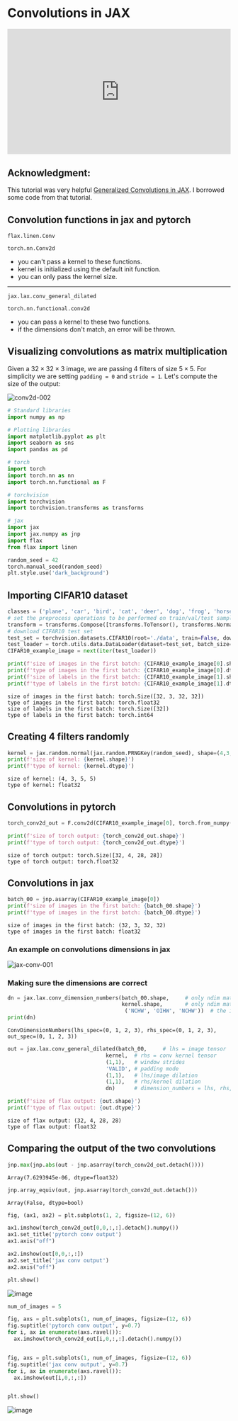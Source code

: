 # Convolutions in JAX

<head>
  <link rel="stylesheet" href="https://cdn.jsdelivr.net/npm/katex@0.16.8/dist/katex.min.css">
  <script src="https://cdn.jsdelivr.net/npm/katex@0.16.8/dist/katex.min.js"></script>
  <script src="https://cdn.jsdelivr.net/npm/katex@0.16.8/dist/contrib/auto-render.min.js"></script>
</head>

<div style="position: relative; padding-bottom: 56.25%; height: 0; overflow: hidden;">
  <iframe style="position: absolute; top: 0; left: 0; width: 100%; height: 100%;" src="https://www.youtube.com/embed/rn-RsD7IpIg" frameborder="0" allowfullscreen></iframe>
</div>


## Acknowledgment:
This tutorial was very helpful [Generalized Convolutions in JAX](https://jax.readthedocs.io/en/latest/notebooks/convolutions.html). I borrowed some code from that tutorial.


## Convolution functions in jax and pytorch

`flax.linen.Conv`

`torch.nn.Conv2d`

- you can't pass a kernel to these functions.
- kernel is initialized using the default init function.
- you can only pass the kernel size.

---

`jax.lax.conv_general_dilated`

`torch.nn.functional.conv2d`

- you can pass a kernel to these two functions.
- if the dimensions don't match, an error will be thrown.

## Visualizing convolutions as matrix multiplication
Given a $32 \times 32 \times 3$ image, we are passing $4$ filters of size $5 \times 5$. For simplicity we are setting `padding = 0` and `stride = 1`. Let's compute the size of the output:

![conv2d-002](https://github.com/user-attachments/assets/60347727-c245-4f5d-a22f-e05a0de47c16)


```python
# Standard libraries
import numpy as np

# Plotting libraries
import matplotlib.pyplot as plt
import seaborn as sns
import pandas as pd

# torch
import torch
import torch.nn as nn
import torch.nn.functional as F

# torchvision
import torchvision
import torchvision.transforms as transforms

# jax
import jax
import jax.numpy as jnp
import flax
from flax import linen
```

```python
random_seed = 42
torch.manual_seed(random_seed)
plt.style.use('dark_background')
```

## Importing CIFAR10 dataset

```python
classes = ('plane', 'car', 'bird', 'cat', 'deer', 'dog', 'frog', 'horse', 'ship', 'truck')
# set the preprocess operations to be performed on train/val/test samples
transform = transforms.Compose([transforms.ToTensor(), transforms.Normalize((0.5, 0.5, 0.5), (0.5, 0.5, 0.5))])
# download CIFAR10 test set
test_set = torchvision.datasets.CIFAR10(root='./data', train=False, download=True, transform=transform)
test_loader = torch.utils.data.DataLoader(dataset=test_set, batch_size=32, shuffle=False)
CIFAR10_example_image = next(iter(test_loader))
```

```python
print(f'size of images in the first batch: {CIFAR10_example_image[0].shape}')
print(f'type of images in the first batch: {CIFAR10_example_image[0].dtype}')
print(f'size of labels in the first batch: {CIFAR10_example_image[1].shape}')
print(f'type of labels in the first batch: {CIFAR10_example_image[1].dtype}')
```

```console
size of images in the first batch: torch.Size([32, 3, 32, 32])
type of images in the first batch: torch.float32
size of labels in the first batch: torch.Size([32])
type of labels in the first batch: torch.int64
```

## Creating $4$ filters randomly

```python
kernel = jax.random.normal(jax.random.PRNGKey(random_seed), shape=(4,3,5,5))
print(f'size of kernel: {kernel.shape}')
print(f'type of kernel: {kernel.dtype}')
```

```console
size of kernel: (4, 3, 5, 5)
type of kernel: float32
```

## Convolutions in pytorch

```python
torch_conv2d_out = F.conv2d(CIFAR10_example_image[0], torch.from_numpy(np.array(kernel)), padding='valid')

print(f'size of torch output: {torch_conv2d_out.shape}')
print(f'type of torch output: {torch_conv2d_out.dtype}')
```

```console
size of torch output: torch.Size([32, 4, 28, 28])
type of torch output: torch.float32
```

## Convolutions in jax

```python
batch_00 = jnp.asarray(CIFAR10_example_image[0])
print(f'size of images in the first batch: {batch_00.shape}')
print(f'type of images in the first batch: {batch_00.dtype}')
```

```console
size of images in the first batch: (32, 3, 32, 32)
type of images in the first batch: float32
```

### An example on convolutions dimensions in jax

![jax-conv-001](https://github.com/user-attachments/assets/88cfb40e-ed74-4410-b558-6a17df5b7934)


### Making sure the dimensions are correct

```python
dn = jax.lax.conv_dimension_numbers(batch_00.shape,     # only ndim matters, not shape
                                    kernel.shape,       # only ndim matters, not shape
                                     ('NCHW', 'OIHW', 'NCHW'))  # the important bit
print(dn)
```

```console
ConvDimensionNumbers(lhs_spec=(0, 1, 2, 3), rhs_spec=(0, 1, 2, 3), out_spec=(0, 1, 2, 3))
```

```python
out = jax.lax.conv_general_dilated(batch_00,     # lhs = image tensor
                               kernel,  # rhs = conv kernel tensor
                               (1,1),   # window strides
                               'VALID', # padding mode
                               (1,1),   # lhs/image dilation
                               (1,1),   # rhs/kernel dilation
                               dn)      # dimension_numbers = lhs, rhs, out dimension permutation

print(f'size of flax output: {out.shape}')
print(f'type of flax output: {out.dtype}')
```

```console
size of flax output: (32, 4, 28, 28)
type of flax output: float32
```

## Comparing the output of the two convolutions

```python
jnp.max(jnp.abs(out - jnp.asarray(torch_conv2d_out.detach())))
```

```console
Array(7.6293945e-06, dtype=float32)
```

```python
jnp.array_equiv(out, jnp.asarray(torch_conv2d_out.detach()))
```

```console
Array(False, dtype=bool)
```

```python
fig, (ax1, ax2) = plt.subplots(1, 2, figsize=(12, 6))

ax1.imshow(torch_conv2d_out[0,0,:,:].detach().numpy())
ax1.set_title('pytorch conv output')
ax1.axis("off")

ax2.imshow(out[0,0,:,:])
ax2.set_title('jax conv output')
ax2.axis("off")

plt.show()
```

![image](https://github.com/user-attachments/assets/4d8b8c10-044d-44a8-a94a-c35fc4273738)

```python
num_of_images = 5

fig, axs = plt.subplots(1, num_of_images, figsize=(12, 6))
fig.suptitle('pytorch conv output', y=0.7)
for i, ax in enumerate(axs.ravel()):
  ax.imshow(torch_conv2d_out[i,0,:,:].detach().numpy())


fig, axs = plt.subplots(1, num_of_images, figsize=(12, 6))
fig.suptitle('jax conv output', y=0.7)
for i, ax in enumerate(axs.ravel()):
  ax.imshow(out[i,0,:,:])


plt.show()
```

![image](https://github.com/user-attachments/assets/82924d9d-069b-44ae-b776-0b6ad795ca46)






<script>
  document.addEventListener("DOMContentLoaded", function() {
    renderMathInElement(document.body, {
      delimiters: [
        {left: '$$', right: '$$', display: true}, // Display math (e.g., equations on their own line)
        {left: '$', right: '$', display: false},  // Inline math (e.g., within a sentence)
        {left: '\\(', right: '\\)', display: false}, // Another way to write inline math
        {left: '\\[', right: '\\]', display: true}   // Another way to write display math
      ]
    });
  });
</script>
